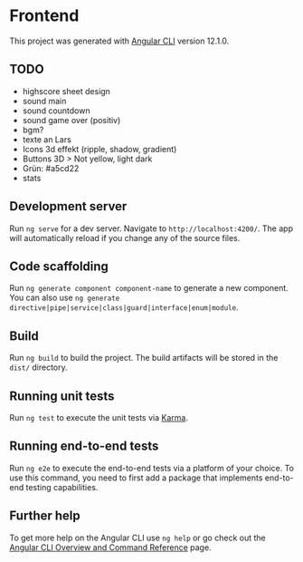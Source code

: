 # Frontend

This project was generated with [Angular CLI](https://github.com/angular/angular-cli) version 12.1.0.

## TODO

- highscore sheet design
- sound main
- sound countdown
- sound game over (positiv)
- bgm?
- texte an Lars
- Icons 3d effekt (ripple, shadow, gradient)
- Buttons 3D > Not yellow, light dark
- Grün: #a5cd22
- stats

## Development server

Run `ng serve` for a dev server. Navigate to `http://localhost:4200/`. The app will automatically reload if you change any of the source files.

## Code scaffolding

Run `ng generate component component-name` to generate a new component. You can also use `ng generate directive|pipe|service|class|guard|interface|enum|module`.

## Build

Run `ng build` to build the project. The build artifacts will be stored in the `dist/` directory.

## Running unit tests

Run `ng test` to execute the unit tests via [Karma](https://karma-runner.github.io).

## Running end-to-end tests

Run `ng e2e` to execute the end-to-end tests via a platform of your choice. To use this command, you need to first add a package that implements end-to-end testing capabilities.

## Further help

To get more help on the Angular CLI use `ng help` or go check out the [Angular CLI Overview and Command Reference](https://angular.io/cli) page.

